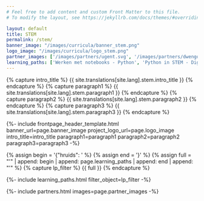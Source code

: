 ```yaml
---
# Feel free to add content and custom Front Matter to this file.
# To modify the layout, see https://jekyllrb.com/docs/themes/#overriding-theme-defaults

layout: default
title: STEM
permalink: /stem/
banner_image: "/images/curricula/banner_stem.png"
logo_image: "/images/curricula/logo_stem.png"
partner_images: ['/images/partners/ugent.svg', '/images/partners/dwengo.svg']
learning_paths: ['Werken met notebooks - Python', 'Python in STEM - Digitale beelden', 'Epidemie - Python in STEM', 'IP-adres - Python in STEM', 'Klimaatverandering - Python in STEM']
---
```


{% capture intro_title %} {{ site.translations[site.lang].stem.intro_title }} {% endcapture %}
{% capture paragraph1 %} {{ site.translations[site.lang].stem.paragraph1 }} {% endcapture %}
{% capture paragraph2 %} {{ site.translations[site.lang].stem.paragraph2 }} {% endcapture %}
{% capture paragraph3 %} {{ site.translations[site.lang].stem.paragraph3 }} {% endcapture %}


{%- include frontpage_header_template.html banner_url=page.banner_image project_logo_url=page.logo_image
intro_title=intro_title
paragraph1=paragraph1
paragraph2=paragraph2
paragraph3=paragraph3
-%}


{% assign begin = '{"hruids": ' %}
{% assign end = '}' %}
{% assign full = "'" | append: begin | append: page.learning_paths | append: end | append: "'" %}
{% capture lp_filter %} {{ full }} {% endcapture %}

{%- include learning_paths.html filter_object=lp_filter -%}

{%- include partners.html images=page.partner_images -%}